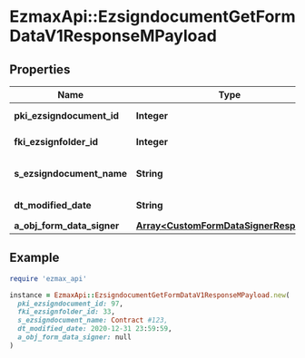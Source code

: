 # EzmaxApi::EzsigndocumentGetFormDataV1ResponseMPayload

## Properties

| Name | Type | Description | Notes |
| ---- | ---- | ----------- | ----- |
| **pki_ezsigndocument_id** | **Integer** | The unique ID of the Ezsigndocument |  |
| **fki_ezsignfolder_id** | **Integer** | The unique ID of the Ezsignfolder |  |
| **s_ezsigndocument_name** | **String** | The name of the document that will be presented to Ezsignfoldersignerassociations |  |
| **dt_modified_date** | **String** | The date and time at which the object was last modified |  |
| **a_obj_form_data_signer** | [**Array&lt;CustomFormDataSignerResponse&gt;**](CustomFormDataSignerResponse.md) |  |  |

## Example

```ruby
require 'ezmax_api'

instance = EzmaxApi::EzsigndocumentGetFormDataV1ResponseMPayload.new(
  pki_ezsigndocument_id: 97,
  fki_ezsignfolder_id: 33,
  s_ezsigndocument_name: Contract #123,
  dt_modified_date: 2020-12-31 23:59:59,
  a_obj_form_data_signer: null
)
```

